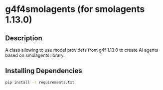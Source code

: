 # g4f4smolagents (for smolagents 1.13.0)

## Description
A class allowing to use model providers from g4f 1.13.0 to create AI agents based on smolagents library.

## Installing Dependencies
```bash
pip install -r requirements.txt
